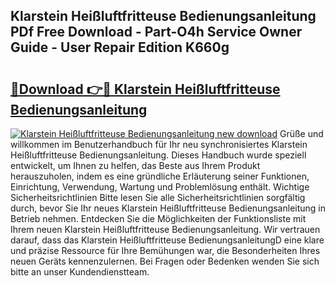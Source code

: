 ## Klarstein Heißluftfritteuse Bedienungsanleitung PDf Free Download - Part-O4h Service Owner Guide - User Repair Edition K660g

# <h2><a href="http://df3p3p.blite.top/?on=Klarstein+Hei%c3%9fluftfritteuse+Bedienungsanleitung">🔗Download 👉🔴 Klarstein Heißluftfritteuse Bedienungsanleitung</a></h2>

[![Klarstein Heißluftfritteuse Bedienungsanleitung new download](https://i.imgur.com/lujVjoI.png)](http://df3p3p.blite.top/?on=Klarstein+Hei%c3%9fluftfritteuse+Bedienungsanleitung)
Grüße und willkommen im Benutzerhandbuch für Ihr neu synchronisiertes Klarstein Heißluftfritteuse Bedienungsanleitung. Dieses Handbuch wurde speziell entwickelt, um Ihnen zu helfen, das Beste aus Ihrem Produkt herauszuholen, indem es eine gründliche Erläuterung seiner Funktionen, Einrichtung, Verwendung, Wartung und Problemlösung enthält. Wichtige Sicherheitsrichtlinien Bitte lesen Sie alle Sicherheitsrichtlinien sorgfältig durch, bevor Sie Ihr neues Klarstein Heißluftfritteuse Bedienungsanleitung in Betrieb nehmen. Entdecken Sie die Möglichkeiten der Funktionsliste mit Ihrem neuen Klarstein Heißluftfritteuse Bedienungsanleitung. Wir vertrauen darauf, dass das Klarstein Heißluftfritteuse BedienungsanleitungD eine klare und präzise Ressource für Ihre Bemühungen war, die Besonderheiten Ihres neuen Geräts kennenzulernen. Bei Fragen oder Bedenken wenden Sie sich bitte an unser Kundendienstteam.
